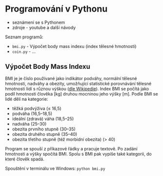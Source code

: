 # Programování v Pythonu

+ seznámení se s Pythonem
+ zdroje - youtube a další návody

Seznam programů:

* `bmi.py` - Výpočet body mass indexu (index tělesné hmotnosti)
* `coin.py` - ...

## Výpočet Body Mass Indexu 

BMI je je číslo používané jako indikátor podváhy, normální tělesné hmotnosti, nadváhy a obezity, umožňující statistické porovnávání tělesné hmotnosti lidí s různou výškou ([dle Wikipedie](https://cs.wikipedia.org/wiki/Index_t%C4%9Blesn%C3%A9_hmotnosti)). Index BMI se počítá jako podíl hmotnosti člověka [kg] druhou mocninou jeho výšky [m]. Podle BMI se lidé dělí na kategorie:

- těžká podvýživa	(≤ 16,5)
- podváha	(16,5–18,5)
- ideální (zdravá) váha	(18,5–25)
- nadváha (25–30)
- obezita prvního stupně (30–35)
- obezita druhého stupně (35–40)
- obezita třetího stupně (též morbidní obezita)	(> 40)

Program se spouší z příkazové řádky a pracuje textově. Po zadání hmotnosti a výšky spočítá BMI. Spolu s BMI pak vypíše také kategorii, do které člověk spadá.

Spouštění v terminálu ve Windows: `python bmi.py`  
